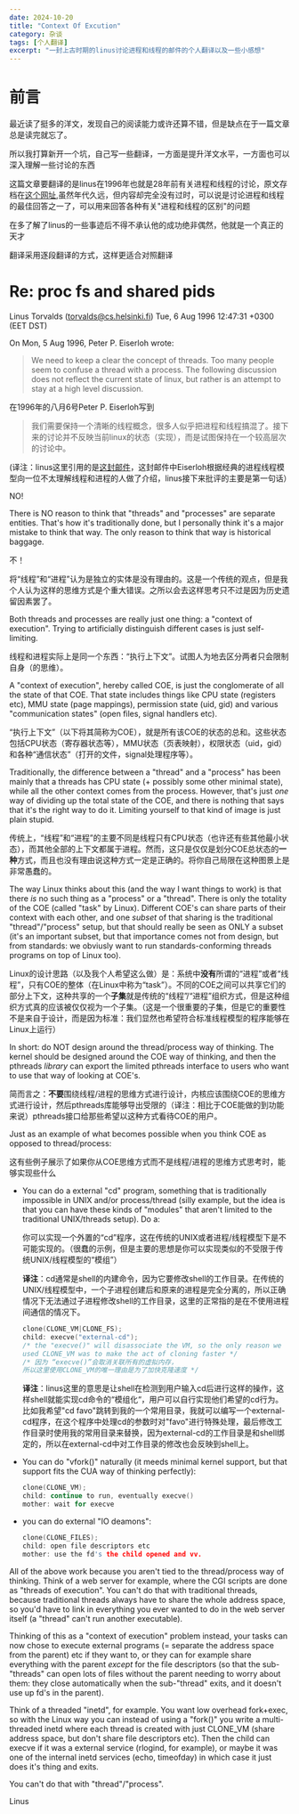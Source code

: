 ```yaml
---
date: 2024-10-20
title: "Context Of Excution"
category: 杂谈
tags: [个人翻译]
excerpt: "一封上古时期的linus讨论进程和线程的邮件的个人翻译以及一些小感想"
---
```


# 前言

最近读了挺多的洋文，发现自己的阅读能力或许还算不错，但是缺点在于一篇文章总是读完就忘了。

所以我打算新开一个坑，自己写一些翻译，一方面是提升洋文水平，一方面也可以深入理解一些讨论的东西

这篇文章要翻译的是linus在1996年也就是28年前有关进程和线程的讨论，原文存档在[这个网址](https://lkml.iu.edu/hypermail/linux/kernel/9608/0191.html),虽然年代久远，但内容却完全没有过时，可以说是讨论进程和线程的最佳回答之一了，可以用来回答各种有关"进程和线程的区别"的问题

在多了解了linus的一些事迹后不得不承认他的成功绝非偶然，他就是一个真正的天才

翻译采用逐段翻译的方式，这样更适合对照翻译

# Re: proc fs and shared pids

Linus Torvalds (torvalds@cs.helsinki.fi)
Tue, 6 Aug 1996 12:47:31 +0300 (EET DST)

On Mon, 5 Aug 1996, Peter P. Eiserloh wrote:
> We need to keep a clear the concept of threads. Too many people seem to confuse a thread with a process. The following discussion does not reflect the current state of linux, but rather is an attempt to stay at a high level discussion.

在1996年的八月6号Peter P. Eiserloh写到

> 我们需要保持一个清晰的线程概念，很多人似乎把进程和线程搞混了。接下来的讨论并不反映当前linux的状态（实现），而是试图保持在一个较高层次的讨论中。

(译注：linus这里引用的是[这封邮件](https://lkml.iu.edu/hypermail/linux/kernel/9608/0191.html)，这封邮件中Eiserloh根据经典的进程线程模型向一位不太理解线程和进程的人做了介绍，linus接下来批评的主要是第一句话）

NO!

There is NO reason to think that "threads" and "processes" are separate entities. That's how it's traditionally done, but I personally think it's a major mistake to think that way. The only reason to think that way is historical baggage.

不！

将“线程”和“进程”认为是独立的实体是没有理由的。这是一个传统的观点，但是我个人认为这样的思维方式是个重大错误。之所以会去这样思考只不过是因为历史遗留因素罢了。

Both threads and processes are really just one thing: a "context of execution". Trying to artificially distinguish different cases is just self-limiting.

线程和进程实际上是同一个东西：“执行上下文”。试图人为地去区分两者只会限制自身（的思维）。

A "context of execution", hereby called COE, is just the conglomerate of all the state of that COE. That state includes things like CPU state (registers etc), MMU state (page mappings), permission state (uid, gid) and various "communication states" (open files, signal handlers etc).

“执行上下文”（以下将其简称为COE），就是所有该COE的状态的总和。这些状态包括CPU状态（寄存器状态等），MMU状态（页表映射），权限状态（uid，gid）和各种“通信状态”（打开的文件，signal处理程序等）。

Traditionally, the difference between a "thread" and a "process" has been mainly that a threads has CPU state (+ possibly some other minimal state), while all the other context comes from the process. However, that's just _one_ way of dividing up the total state of the COE, and there is nothing that says that it's the right way to do it. Limiting yourself to that kind of image is just plain stupid.

传统上，“线程”和“进程”的主要不同是线程只有CPU状态（也许还有些其他最小状态），而其他全部的上下文都属于进程。然而，这只是仅仅是划分COE总状态的**一种**方式，而且也没有理由说这种方式一定是正确的。将你自己局限在这种图景上是非常愚蠢的。

The way Linux thinks about this (and the way I want things to work) is that there _is_ no such thing as a "process" or a "thread". There is only the totality of the COE (called "task" by Linux). Different COE's can share parts of their context with each other, and one _subset_ of that sharing is the traditional "thread"/"process" setup, but that should really be seen as ONLY a subset (it's an important subset, but that importance comes not from design, but from standards: we obviusly want to run standards-conforming threads programs on top of Linux too).

Linux的设计思路（以及我个人希望这么做）是：系统中**没有**所谓的“进程”或者“线程”，只有COE的整体（在Linux中称为“task”）。不同的COE之间可以共享它们的部分上下文，这种共享的一个**子集**就是传统的“线程”/“进程”组织方式，但是这种组织方式真的应该被仅仅视为一个子集。（这是一个很重要的子集，但是它的重要性不是来自于设计，而是因为标准：我们显然也希望符合标准线程模型的程序能够在Linux上运行）

In short: do NOT design around the thread/process way of thinking. The kernel should be designed around the COE way of thinking, and then the pthreads _library_ can export the limited pthreads interface to users who want to use that way of looking at COE's.

简而言之：**不要**围绕线程/进程的思维方式进行设计，内核应该围绕COE的思维方式进行设计，然后pthreads库能够导出受限的（译注：相比于COE能做的到功能来说）pthreads接口给那些希望以这种方式看待COE的用户。

Just as an example of what becomes possible when you think COE as opposed to thread/process:

这有些例子展示了如果你从COE思维方式而不是线程/进程的思维方式思考时，能够实现些什么

- You can do a external "cd" program, something that is traditionally impossible in UNIX and/or process/thread (silly example, but the idea is that you can have these kinds of "modules" that aren't limited to the traditional UNIX/threads setup). Do a:

    你可以实现一个外置的“cd”程序，这在传统的UNIX或者进程/线程模型下是不可能实现的。（很蠢的示例，但是主要的思想是你可以实现类似的不受限于传统UNIX/线程模型的“模组”）

    **译注**：cd通常是shell的内建命令，因为它要修改shell的工作目录。在传统的UNIX/线程模型中，一个子进程创建后和原来的进程是完全分离的，所以正确情况下无法通过子进程修改shell的工作目录，这里的正常指的是在不使用进程间通信的情况下。
    
    
    
    ```c
    clone(CLONE_VM|CLONE_FS);
    child: execve("external-cd");
    /* the "execve()" will disassociate the VM, so the only reason we
    used CLONE_VM was to make the act of cloning faster */
    /* 因为 “execve()”会取消关联所有的虚拟内存，
    所以这里使用CLONE_VM的唯一理由是为了加快克隆速度 */
    ```
    
    **译注**：linus这里的意思是让shell在检测到用户输入cd后进行这样的操作，这样shell就能实现cd命令的“模组化“，用户可以自行实现他们希望的cd行为。比如我希望"cd favo"跳转到我的一个常用目录，我就可以编写一个external-cd程序，在这个程序中处理cd的参数时对"favo"进行特殊处理，最后修改工作目录时使用我的常用目录来替换，因为external-cd的工作目录是和shell绑定的，所以在external-cd中对工作目录的修改也会反映到shell上。

- You can do "vfork()" naturally (it meeds minimal kernel support, but that support fits the CUA way of thinking perfectly):

    ```c
    clone(CLONE_VM);
    child: continue to run, eventually execve()
    mother: wait for execve
    ```

- you can do external "IO deamons":

    ```c
    clone(CLONE_FILES);
    child: open file descriptors etc
    mother: use the fd's the child opened and vv.
    ```

All of the above work because you aren't tied to the thread/process way of thinking. Think of a web server for example, where the CGI scripts are done as "threads of execution". You can't do that with traditional threads, because traditional threads always have to share the whole address space, so you'd have to link in everything you ever wanted to do in the web server itself (a "thread" can't run another executable).

Thinking of this as a "context of execution" problem instead, your tasks can now chose to execute external programs (= separate the address space from the parent) etc if they want to, or they can for example share everything with the parent _except_ for the file descriptors (so that the sub-"threads" can open lots of files without the parent needing to worry about them: they close automatically when the sub-"thread" exits, and it doesn't use up fd's in the parent).

Think of a threaded "inetd", for example. You want low overhead fork+exec, so with the Linux way you can instead of using a "fork()" you write a multi-threaded inetd where each thread is created with just CLONE_VM (share address space, but don't share file descriptors etc). Then the child can execve if it was a external service (rlogind, for example), or maybe it was one of the internal inetd services (echo, timeofday) in which case it just does it's thing and exits.

You can't do that with "thread"/"process".

Linus

